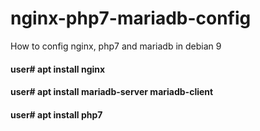 # nginx-php7-mariadb-config
How to config nginx, php7 and mariadb in debian 9

#### user# apt install nginx
#### user# apt install mariadb-server mariadb-client
#### user# apt install php7
